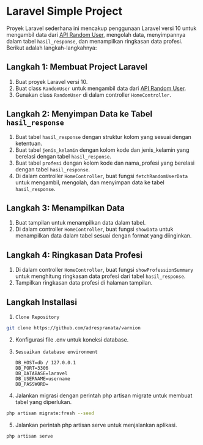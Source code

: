 # Laravel Simple Project

Proyek Laravel sederhana ini mencakup penggunaan Laravel versi 10 untuk mengambil data dari [API Random User](https://randomuser.me/api/), mengolah data, menyimpannya dalam tabel `hasil_response`, dan menampilkan ringkasan data profesi. Berikut adalah langkah-langkahnya:

## Langkah 1: Membuat Project Laravel

1. Buat proyek Laravel versi 10.
2. Buat class `RandomUser` untuk mengambil data dari [API Random User](https://randomuser.me/api/).
3. Gunakan class `RandomUser` di dalam controller `HomeController`.

## Langkah 2: Menyimpan Data ke Tabel `hasil_response`

1. Buat tabel `hasil_response` dengan struktur kolom yang sesuai dengan ketentuan.
2. Buat tabel `jenis_kelamin` dengan kolom kode dan jenis_kelamin yang berelasi dengan tabel `hasil_response`.
3. Buat tabel `profesi` dengan kolom kode dan nama_profesi yang berelasi dengan tabel `hasil_response`.
4. Di dalam controller `HomeController`, buat fungsi `fetchRandomUserData` untuk mengambil, mengolah, dan menyimpan data ke tabel `hasil_response`.

## Langkah 3: Menampilkan Data

1. Buat tampilan untuk menampilkan data dalam tabel.
2. Di dalam controller `HomeController`, buat fungsi `showData` untuk menampilkan data dalam tabel sesuai dengan format yang diinginkan.

## Langkah 4: Ringkasan Data Profesi

1. Di dalam controller `HomeController`, buat fungsi `showProfessionSummary` untuk menghitung ringkasan data profesi dari tabel `hasil_response`.
2. Tampilkan ringkasan data profesi di halaman tampilan.


## Langkah Installasi

1. `Clone Repository`

```bash
git clone https://github.com/adrespranata/varnion
```
2. Konfigurasi file .env untuk koneksi database.

3. `Sesuaikan database environment`
    ```
    DB_HOST=db / 127.0.0.1
    DB_PORT=3306
    DB_DATABASE=laravel
    DB_USERNAME=username
    DB_PASSWORD=
    ```
4. Jalankan migrasi dengan perintah php artisan migrate untuk membuat tabel yang diperlukan.
```bash
php artisan migrate:fresh --seed
```
5. Jalankan perintah php artisan serve untuk menjalankan aplikasi.

```bash
php artisan serve
```
